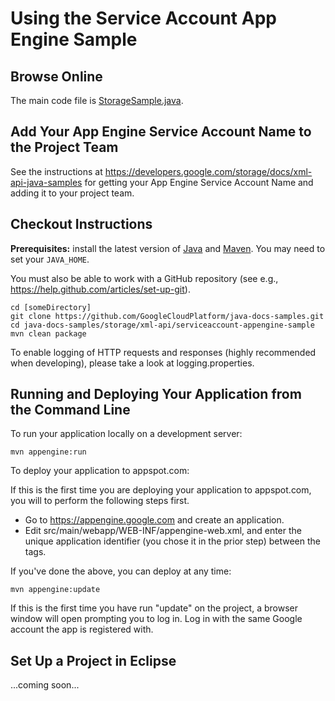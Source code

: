 Using the Service Account App Engine Sample
==============================================

Browse Online
-------------

The main code file is [StorageSample.java](https://github.com/GoogleCloudPlatform/java-docs-samples/blob/master/storage/xml-api/serviceaccount-appengine-sample/src/main/java/StorageServiceAccountSample.java).

Add Your App Engine Service Account Name to the Project Team
------------------------------------------------------------

See the instructions at https://developers.google.com/storage/docs/xml-api-java-samples
for getting your App Engine Service Account Name and adding it to your project team.

Checkout Instructions
---------------------

**Prerequisites:** install the latest version of [Java](https://java.com) and [Maven](https://maven.apache.org/download.html). You may need to set your `JAVA_HOME`.

You must also be able to work with a GitHub repository (see e.g.,
https://help.github.com/articles/set-up-git).

    cd [someDirectory]
    git clone https://github.com/GoogleCloudPlatform/java-docs-samples.git
    cd java-docs-samples/storage/xml-api/serviceaccount-appengine-sample
    mvn clean package

To enable logging of HTTP requests and responses (highly recommended when
developing), please take a look at logging.properties.

Running and Deploying Your Application from the Command Line
------------------------------------------------------------

To run your application locally on a development server:

    mvn appengine:run

To deploy your application to appspot.com:

If this is the first time you are deploying your application to appspot.com, you will to perform the following steps first.

- Go to https://appengine.google.com and create an application.
- Edit src/main/webapp/WEB-INF/appengine-web.xml, and enter the unique application identifier (you chose it in the prior step) between the <application> tags.

If you've done the above, you can deploy at any time:

    mvn appengine:update

If this is the first time you have run "update" on the project, a browser window will open prompting you to log in. Log in with the same Google account the app is registered with.

Set Up a Project in Eclipse
---------------------------

...coming soon...
